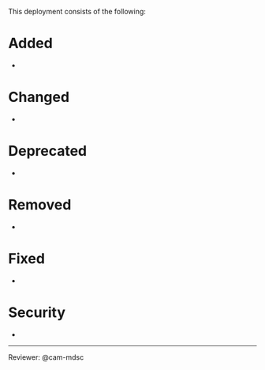This deployment consists of the following:

Added
========
-

Changed
========
-

Deprecated
========
-

Removed
========
-

Fixed
========
-

Security
========
-

---
Reviewer: @cam-mdsc
